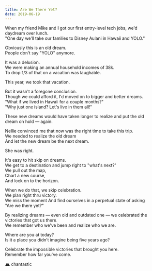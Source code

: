 ```yaml
---
title: Are We There Yet?
date: 2019-06-19
---
```


When my friend Mike and I got our first entry-level tech jobs, we'd daydream over lunch.  
"One day we'll take our families to Disney Aulani in Hawaii and YOLO."

Obviously this is an old dream.  
People don't say "YOLO" anymore.

It was a delusion.  
We were making an annual household incomes of 38k.  
To drop 1/3 of that on a vacation was laughable.

This year, we took that vacation.

But it wasn't a foregone conclusion.  
Though we could afford it, I'd moved on to bigger and better dreams.  
"What if we lived in Hawaii for a couple months?"  
"Why just one island? Let's live in them all!"

These new dreams would have taken longer to realize and put the old dream on hold — again.

Nellie convinced me that now was the right time to take this trip.  
We needed to realize the old dream  
And let the new dream be the next dream.

She was right.

It's easy to hit skip on dreams.  
We get to a destination and jump right to "what's next?"  
We pull out the map,  
Chart a new course,  
And lock on to the horizon.

When we do that, we skip celebration.  
We plan right thru victory.  
We miss the moment
And find ourselves in a perpetual state of asking  
"Are we there yet?"

By realizing dreams — even old and outdated one — we celebrated the victories that got us there.  
We remember who we've been and realize who we are.

Where are you at today?  
Is it a place you didn't imagine being five years ago?

Celebrate the impossible victories that brought you here.  
Remember how far you've come.

🏔 chantastic
